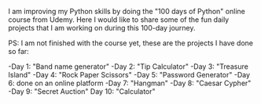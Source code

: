 I am improving my Python skills by doing the "100 days of Python" online course from Udemy. Here I would like to share some of the fun daily projects that I am working on during this 100-day journey.

PS: I am not finished with the course yet, these are the projects I have done so far:

-Day 1: "Band name generator"
-Day 2: "Tip Calculator"
-Day 3: "Treasure Island"
-Day 4: "Rock Paper Scissors"
-Day 5: "Password Generator"
-Day 6: done on an online platform
-Day 7: "Hangman"
-Day 8: "Caesar Cypher"
-Day 9: "Secret Auction"
Day 10: "Calculator"
